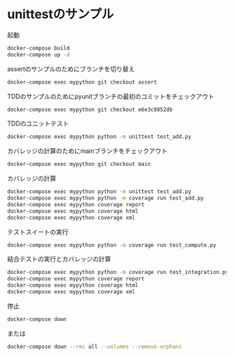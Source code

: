 # unittestのサンプル

起動

```bash
docker-compose build
docker-compose up -d
```

assertのサンプルのためにブランチを切り替え

```bash
docker-compose exec mypython git checkout assert
```

TDDのサンプルのためにpyunitブランチの最初のコミットをチェックアウト

```bash
docker-compose exec mypython git checkout e6e3c8852db
```

TDDのユニットテスト

```bash
docker-compose exec mypython python -m unittest test_add.py
```



カバレッジの計算のためにmainブランチをチェックアウト

```bash
docker-compose exec mypython git checkout main
```

カバレッジの計算

```bash
docker-compose exec mypython python -m unittest test_add.py
docker-compose exec mypython python -m coverage run test_add.py
docker-compose exec mypython coverage report
docker-compose exec mypython coverage html
docker-compose exec mypython coverage xml
```

テストスイートの実行

```bash
docker-compose exec mypython python -m coverage run test_compute.py
```

結合テストの実行とカバレッジの計算

```bash
docker-compose exec mypython python -m coverage run test_integration.py
docker-compose exec mypython coverage report
docker-compose exec mypython coverage html
docker-compose exec mypython coverage xml
```




停止

```bash
docker-compose down
```

または

```bash
docker-compose down --rmi all --volumes --remove-orphans
```
